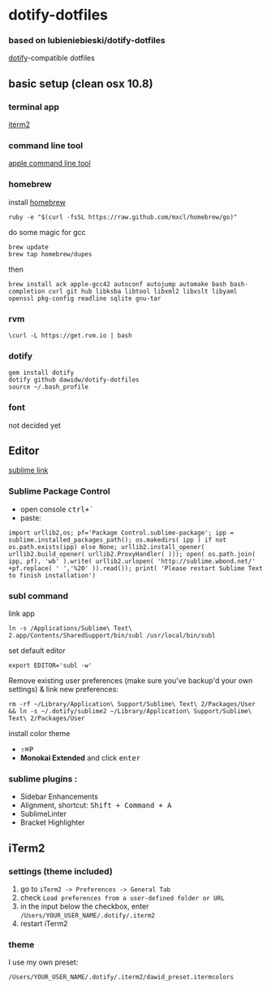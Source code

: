 # dotify-dotfiles
### based on lubieniebieski/dotify-dotfiles
[dotify](https://github.com/mattdbridges/dotify)-compatible dotfiles

## basic setup (clean osx 10.8)

### terminal app
[iterm2](http://www.iterm2.com/)

### command line tool

[apple command line tool](https://developer.apple.com/downloads) 

### homebrew

install [homebrew](http://mxcl.github.com/homebrew/) 

```
ruby -e "$(curl -fsSL https://raw.github.com/mxcl/homebrew/go)"
```

do some magic for gcc

```
brew update
brew tap homebrew/dupes
```

then

```
brew install ack apple-gcc42 autoconf autojump automake bash bash-completion curl git hub libksba libtool libxml2 libxslt libyaml openssl pkg-config readline sqlite gnu-tar
```

### rvm

```
\curl -L https://get.rvm.io | bash
```

### dotify

```
gem install dotify
dotify github dawidw/dotify-dotfiles
source ~/.bash_profile
```

### font

not decided yet

## Editor

[sublime link](http://www.sublimetext.com/2)

### Sublime Package Control

* open console <kbd>ctrl+`</kbd>
* paste:

```
import urllib2,os; pf='Package Control.sublime-package'; ipp = sublime.installed_packages_path(); os.makedirs( ipp ) if not os.path.exists(ipp) else None; urllib2.install_opener( urllib2.build_opener( urllib2.ProxyHandler( ))); open( os.path.join( ipp, pf), 'wb' ).write( urllib2.urlopen( 'http://sublime.wbond.net/' +pf.replace( ' ','%20' )).read()); print( 'Please restart Sublime Text to finish installation')
```

### subl command

link app

```
ln -s /Applications/Sublime\ Text\ 2.app/Contents/SharedSupport/bin/subl /usr/local/bin/subl
```

set default editor

```
export EDITOR='subl -w'
```

Remove existing user preferences (make sure you've backup'd your own settings) & link new preferences:

```
rm -rf ~/Library/Application\ Support/Sublime\ Text\ 2/Packages/User && ln -s ~/.dotify/sublime2 ~/Library/Application\ Support/Sublime\ Text\ 2/Packages/User
```

install color theme
* <kbd>⇧⌘P</kbd> 
* __Monokai Extended__ and click <kbd>enter</kbd>

### sublime plugins :
* Sidebar Enhancements
* Alignment, shortcut: <kbd>Shift + Command + A</kbd>
* SublimeLinter
* Bracket Highlighter

## iTerm2

### settings (theme included)

1. go to `iTerm2 -> Preferences -> General Tab`
2. check `Load preferences from a user-defined folder or URL`
3. in the input below the checkbox, enter `/Users/YOUR_USER_NAME/.dotify/.iterm2`
4. restart iTerm2

### theme

I use my own preset:

```
/Users/YOUR_USER_NAME/.dotify/.iterm2/dawid_preset.itermcolors
```
